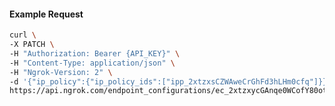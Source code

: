 <!-- Code generated for API Clients. DO NOT EDIT. -->

#### Example Request

```bash
curl \
-X PATCH \
-H "Authorization: Bearer {API_KEY}" \
-H "Content-Type: application/json" \
-H "Ngrok-Version: 2" \
-d '{"ip_policy":{"ip_policy_ids":["ipp_2xtzxsCZWAweCrGhFd3hLHm0cfq"]}}' \
https://api.ngrok.com/endpoint_configurations/ec_2xtzxycGAnqe0WCofY80otHoCQ1
```
